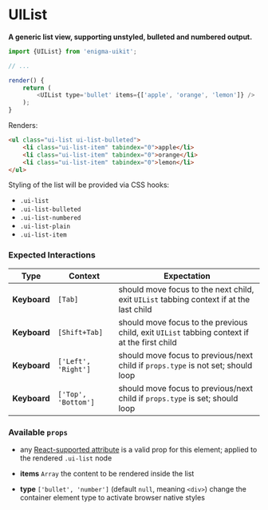 # UIList
__A generic list view, supporting unstyled, bulleted and numbered output.__

```js
import {UIList} from 'enigma-uikit';

// ...

render() {
    return (
        <UIList type='bullet' items={['apple', 'orange', 'lemon']} />
    );
}
```

Renders:

```html
<ul class="ui-list ui-list-bulleted">
    <li class="ui-list-item" tabindex="0">apple</li>
    <li class="ui-list-item" tabindex="0">orange</li>
    <li class="ui-list-item" tabindex="0">lemon</li>
</ul>
```

Styling of the list will be provided via CSS hooks:

- `.ui-list`
- `.ui-list-bulleted`
- `.ui-list-numbered`
- `.ui-list-plain`
- `.ui-list-item`

### Expected Interactions

Type | Context | Expectation
---- | ------- | -----------
__Keyboard__ |`[Tab]` | should move focus to the next child, exit `UIList` tabbing context if at the last child
__Keyboard__ |`[Shift+Tab]` | should move focus to the previous child, exit `UIList` tabbing context if at the first child
__Keyboard__ |`['Left', 'Right']` | should move focus to previous/next child if `props.type` is not set; should loop
__Keyboard__ |`['Top', 'Bottom']` | should move focus to previous/next child if `props.type` is set; should loop

### Available `props`
- any [React-supported attribute](https://facebook.github.io/react/docs/tags-and-attributes.html#html-attributes) is a valid prop for this element; applied to the rendered `.ui-list` node

- __items__ `Array`
  the content to be rendered inside the list

- __type__ `['bullet', 'number']`
  (default `null`, meaning `<div>`) change the container element type to activate browser native styles

